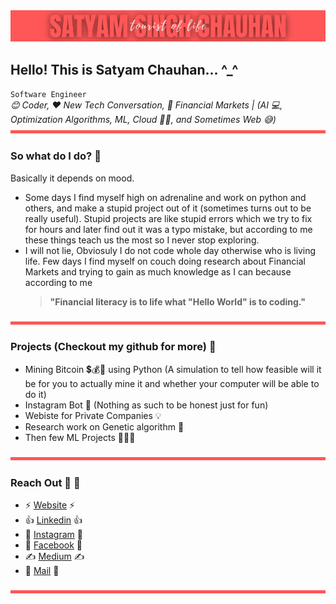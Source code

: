 <!--
✨✨✨✨✨✨✨✨✨✨✨✨✨✨
✨✨ IF YOU ARE READING THIS ✨✨
✨✨ ....DO REACH ME OUT.... ✨✨ 
✨✨ ..ON INSTAGRAM OR MAIL. ✨✨
✨✨ (links are given below) ✨✨
✨✨ (It'll be a great convo)✨✨
✨✨ Do mention I found your ✨✨
✨✨ ....(Secret Message)... ✨✨
✨✨✨✨✨✨✨✨✨✨✨✨✨✨
-->

<img src="satyam.png" alt="Satyam, Satyam Chauhan, Satyam Singh Chauhan, Logo, Banner"/>

## Hello! This is Satyam Chauhan... ^_^

`Software Engineer` <br>
*😊 Coder, ❤️ New Tech Conversation, 🥰 Financial Markets | (AI 💻, Optimization Algorithms, ML, Cloud 👨‍💻, and Sometimes Web 😅)*
<img src="satyam-horizontal-rule.png" alt="Satyam, Satyam Chauhan, Satyam Singh Chauhan, Logo, Banner" height = "5" width = "100%"/>

### So what do I do? 🤔
Basically it depends on mood.
- Some days I find myself high on adrenaline and work on python and others, and make a stupid project out of it (sometimes turns out to be really useful). Stupid projects are like stupid errors which we try to fix for hours and later find out it was a typo mistake, but according to me these things teach us the most so I never stop exploring.
- I will not lie, Obviosuly I do not code whole day otherwise who is living life. Few days I find myself on couch doing research about Financial Markets and trying to gain as much knowledge as I can because according to me
  > **"Financial literacy is to life what "Hello World" is to coding."**
  
<img src="satyam-horizontal-rule.png" alt="Satyam, Satyam Chauhan, Satyam Singh Chauhan, Logo, Banner" height = "5" width = "100%"/>

### Projects (Checkout my github for more) 🤫
 - Mining Bitcoin 💲💰🤑 using Python (A simulation to tell how feasible will it be for you to actually mine it and whether your computer will be able to do it)
 - Instagram Bot 👀 (Nothing as such to be honest just for fun)
 - Webiste for Private Companies 💡
 - Research work on Genetic algorithm 🧐
 - Then few ML Projects 🤷🤷🤷

<img src="satyam-horizontal-rule.png" alt="Satyam, Satyam Chauhan, Satyam Singh Chauhan, Logo, Banner" height = "5" width = "100%"/>

### Reach Out 🕺 🕺 
 - ⚡ [Website](https://satyam9090.github.io) ⚡
 - 👍 [Linkedin](https://www.linkedin.com/in/satyam9090) 👍
 - 📸 [Instagram](https://www.instagram.com/satyam.naman/) 📸
 - 🧑‍ [Facebook](https://www.facebook.com/SatyamSinghChauhan9090) 🧑‍
 - ✍️ [Medium](https://medium.com/@sat00yam) ✍️
 - 📧 [Mail](mailto:sat00yam@gmail.com) 📧
 
<img src="satyam-horizontal-rule.png" alt="Satyam, Satyam Chauhan, Satyam Singh Chauhan, Logo, Banner" height = "5" width = "100%"/>


